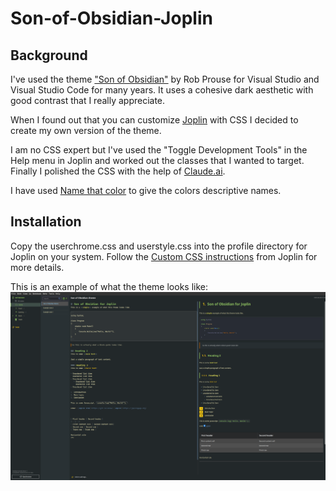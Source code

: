 # Son-of-Obsidian-Joplin
## Background
I've used the theme ["Son of Obsidian"](https://marketplace.visualstudio.com/items?itemName=rprouse.theme-obsidian) by Rob Prouse for Visual Studio and Visual Studio Code for many years. It uses a cohesive dark aesthetic with good contrast that I really appreciate. 

When I found out that you can customize [Joplin](https://joplinapp.org/) with CSS I decided to create my own version of the theme.

I am no CSS expert but I've used the "Toggle Development Tools" in the Help menu in Joplin and worked out the classes that I wanted to target. Finally I polished the CSS with the help of [Claude.ai](https://claude.ai/).

I have used [Name that color](https://chir.ag/projects/name-that-color/) to give the colors descriptive names.

## Installation
Copy the userchrome.css and userstyle.css into the profile directory for Joplin on your system. Follow the [Custom CSS instructions](https://joplinapp.org/help/apps/custom_css) from Joplin for more details.

This is an example of what the theme looks like:
![Screenshot](example.png?raw=true)


